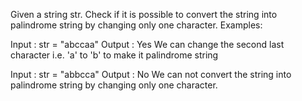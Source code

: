 Given a string str. Check if it is possible to convert the string into palindrome string by changing only one character.
Examples: 
 

Input : str = "abccaa"
Output : Yes
We can change the second last character
i.e. 'a' to 'b' to make it palindrome string

Input : str = "abbcca"
Output : No
We can not convert the string into palindrome
string by changing only one character.
